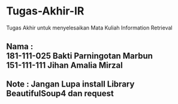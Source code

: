 # Tugas-Akhir-IR
Tugas Akhir untuk menyelesaikan Mata Kuliah Information Retrieval

Nama : 
<br>
181-111-025 Bakti Parningotan Marbun<br>
151-111-111 Jihan Amalia Mirzal
<br>
<br>
Note : Jangan Lupa install Library BeautifulSoup4 dan request
<br>
<br>
--------------------------------------------------------------------------------------------------------------------------------

